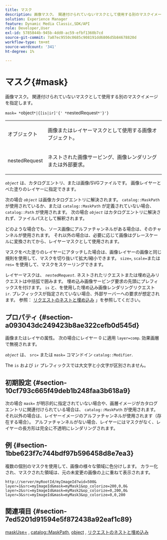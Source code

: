 ```yaml
---
title: マスク
description: 画像マスク。 関連付けられていないマスクとして使用する別のマスクイメージを指定します。
solution: Experience Manager
feature: Dynamic Media Classic,SDK/API
role: Developer,User
exl-id: 5785844b-945b-4dd0-ac59-efbf1360b7cd
source-git-commit: 7a07ec9550c0685c908191dd6806d5b84678820d
workflow-type: tm+mt
source-wordcount: '341'
ht-degree: 1%

---
```


# マスク{#mask}

画像マスク。 関連付けられていないマスクとして使用する別のマスクイメージを指定します。

`mask= *`object`*|{[is|ir]'{' *`nestedRequest`*'}'}`

<table id="simpletable_F5A8CD8D7E9B48DAB3C8184E8FE60D9B"> 
 <tr class="strow"> 
  <td class="stentry"> <p><span class="varname"> オブジェクト</span> </p></td> 
  <td class="stentry"> <p>画像またはレイヤーマスクとして使用する画像オブジェクト。 </p></td> 
 </tr> 
 <tr class="strow"> 
  <td class="stentry"> <p><span class="varname"> nestedRequest</span> </p></td> 
  <td class="stentry"> <p>ネストされた画像サービング、画像レンダリングまたは外部要求。 </p></td> 
 </tr> 
</table>

*`object`* は、カタログエントリ、または画像/SVGファイルです。 画像レイヤーとべた塗りのレイヤーに指定できます。

次の場合 *`object`* は画像カタログエントリに解決されます。 `catalog::MaskPath` が使用されているか、または `catalog::MaskPath` が定義されていない場合、 `catalog::Path` が使用されます。 次の場合 *`object`* はカタログエントリに解決されず、ファイルパスとして解釈されます。

どのような場合でも、ソース画像にアルファチャンネルがある場合は、そのチャンネルが使用されます。 それ以外の場合は、必要に応じて画像はグレースケールに変換されてから、レイヤーマスクとして使用されます。

マスクをべた塗りのレイヤーにアタッチした場合は、画像レイヤーの画像と同じ規則を使用して、マスクを切り抜いて拡大/縮小できます。 `size=`, `scale=`または `res=` を使用して、マスクをスケーリングできます。

レイヤーマスクは、 *`nestedRequest`*. ネストされたリクエストまたは埋め込みリクエストは中括弧で囲みます。 埋め込み画像サービング要求の先頭にプレフィックスを付けます。 `is` と、を使用した埋め込み画像レンダリングリクエスト `ir`. プレフィックスが指定されていない場合、外部サーバーへの要求が想定されます。 参照： [リクエストのネストと埋め込み](../../../../../is-api/http-ref/image-serving-api-ref/c-http-protocol-reference/c-syntax-and-features/r-request-nesting-and-embedding.md#reference-38ec66d4062046589e16c39bf1c6049b) 」を参照してください。

## プロパティ {#section-a093043dc249423b8ae322cefb0d545d}

画像またはレイヤの属性。 次の場合にレイヤー 0 に適用 `layer=comp`. 効果画層で無視されます。

*`object`* は、 `src=` または `mask=` コマンドイン `catalog::Modifier`.

The `is` および `ir` プレフィックスでは大文字と小文字が区別されません。

## 初期設定 {#section-10cf793c665f49deb1b248faa3b618a9}

次の場合 `mask=` が明示的に指定されていない場合や、画層イメージがカタログエントリに関連付けられている場合は、 `catalog::MaskPath` が使用されます。 それ以外の場合は、レイヤーイメージのアルファチャンネルが使用されます（存在する場合）。 アルファチャンネルがない場合、レイヤーにはマスクがなく、レイヤーの長方形は完全に不透明にレンダリングされます。

## 例 {#section-1bbe623f7c744bdf97b596458d8e7ea3}

複数の個別のマスクを使用して、画像の様々な領域に色分けします。 カラー化され、マスクされた領域は、元の未変更の画像の上に重ねて表示されます。

`http://server/myRootId/myImageId?wid=500& layer=1&src=myImageId&mask=myMask1&op_colorize=200,0,0& layer=2&src=myImageId&mask=myMask2&op_colorize=0,200,0& layer=3&src=myImageId&mask=myMask3&op_colorize=0,0,200`

## 関連項目 {#section-7ed5201d91594e5f872438a92eaf1c89}

[maskUse=](../../../../../is-api/http-ref/image-serving-api-ref/c-http-protocol-reference/c-command-reference/r-maskuse.md#reference-9bb1fb5eee4a4bd38f33dadc1a752464) , [catalog::MaskPath](/help/aem-is-ir-api/is-api/image-catalog/image-serving-api-ref/c-image-catalog-reference/c-image-svg-data-reference/c-image-data-reference/r-maskpath-cat.md), [object](../../../../../is-api/http-ref/image-serving-api-ref/c-http-protocol-reference/c-data-types/r-object.md#reference-2591bd24548d462782c68d138ef795a0) , [リクエストのネストと埋め込み](../../../../../is-api/http-ref/image-serving-api-ref/c-http-protocol-reference/c-syntax-and-features/r-request-nesting-and-embedding.md#reference-38ec66d4062046589e16c39bf1c6049b)
